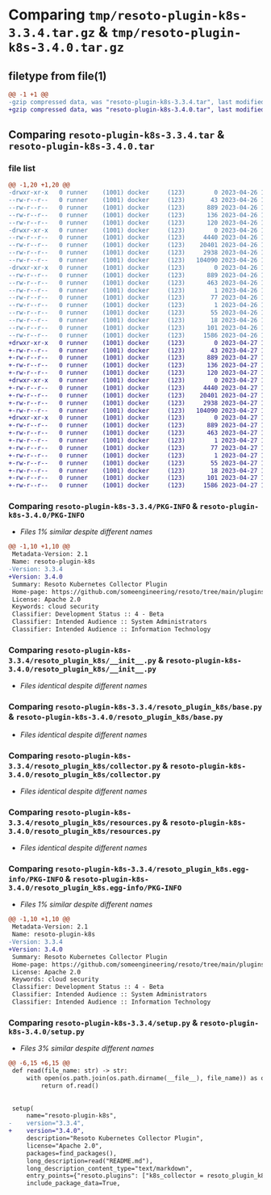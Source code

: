 # Comparing `tmp/resoto-plugin-k8s-3.3.4.tar.gz` & `tmp/resoto-plugin-k8s-3.4.0.tar.gz`

## filetype from file(1)

```diff
@@ -1 +1 @@
-gzip compressed data, was "resoto-plugin-k8s-3.3.4.tar", last modified: Wed Apr 26 16:52:07 2023, max compression
+gzip compressed data, was "resoto-plugin-k8s-3.4.0.tar", last modified: Thu Apr 27 11:22:39 2023, max compression
```

## Comparing `resoto-plugin-k8s-3.3.4.tar` & `resoto-plugin-k8s-3.4.0.tar`

### file list

```diff
@@ -1,20 +1,20 @@
-drwxr-xr-x   0 runner    (1001) docker     (123)        0 2023-04-26 16:52:07.054222 resoto-plugin-k8s-3.3.4/
--rw-r--r--   0 runner    (1001) docker     (123)       43 2023-04-26 16:49:28.000000 resoto-plugin-k8s-3.3.4/MANIFEST.in
--rw-r--r--   0 runner    (1001) docker     (123)      889 2023-04-26 16:52:07.054222 resoto-plugin-k8s-3.3.4/PKG-INFO
--rw-r--r--   0 runner    (1001) docker     (123)      136 2023-04-26 16:49:28.000000 resoto-plugin-k8s-3.3.4/README.md
--rw-r--r--   0 runner    (1001) docker     (123)      120 2023-04-26 16:49:28.000000 resoto-plugin-k8s-3.3.4/requirements.txt
-drwxr-xr-x   0 runner    (1001) docker     (123)        0 2023-04-26 16:52:07.050222 resoto-plugin-k8s-3.3.4/resoto_plugin_k8s/
--rw-r--r--   0 runner    (1001) docker     (123)     4440 2023-04-26 16:49:28.000000 resoto-plugin-k8s-3.3.4/resoto_plugin_k8s/__init__.py
--rw-r--r--   0 runner    (1001) docker     (123)    20401 2023-04-26 16:49:28.000000 resoto-plugin-k8s-3.3.4/resoto_plugin_k8s/base.py
--rw-r--r--   0 runner    (1001) docker     (123)     2938 2023-04-26 16:49:28.000000 resoto-plugin-k8s-3.3.4/resoto_plugin_k8s/collector.py
--rw-r--r--   0 runner    (1001) docker     (123)   104090 2023-04-26 16:49:28.000000 resoto-plugin-k8s-3.3.4/resoto_plugin_k8s/resources.py
-drwxr-xr-x   0 runner    (1001) docker     (123)        0 2023-04-26 16:52:07.054222 resoto-plugin-k8s-3.3.4/resoto_plugin_k8s.egg-info/
--rw-r--r--   0 runner    (1001) docker     (123)      889 2023-04-26 16:52:07.000000 resoto-plugin-k8s-3.3.4/resoto_plugin_k8s.egg-info/PKG-INFO
--rw-r--r--   0 runner    (1001) docker     (123)      463 2023-04-26 16:52:07.000000 resoto-plugin-k8s-3.3.4/resoto_plugin_k8s.egg-info/SOURCES.txt
--rw-r--r--   0 runner    (1001) docker     (123)        1 2023-04-26 16:52:07.000000 resoto-plugin-k8s-3.3.4/resoto_plugin_k8s.egg-info/dependency_links.txt
--rw-r--r--   0 runner    (1001) docker     (123)       77 2023-04-26 16:52:07.000000 resoto-plugin-k8s-3.3.4/resoto_plugin_k8s.egg-info/entry_points.txt
--rw-r--r--   0 runner    (1001) docker     (123)        1 2023-04-26 16:52:07.000000 resoto-plugin-k8s-3.3.4/resoto_plugin_k8s.egg-info/not-zip-safe
--rw-r--r--   0 runner    (1001) docker     (123)       55 2023-04-26 16:52:07.000000 resoto-plugin-k8s-3.3.4/resoto_plugin_k8s.egg-info/requires.txt
--rw-r--r--   0 runner    (1001) docker     (123)       18 2023-04-26 16:52:07.000000 resoto-plugin-k8s-3.3.4/resoto_plugin_k8s.egg-info/top_level.txt
--rw-r--r--   0 runner    (1001) docker     (123)      101 2023-04-26 16:52:07.054222 resoto-plugin-k8s-3.3.4/setup.cfg
--rw-r--r--   0 runner    (1001) docker     (123)     1586 2023-04-26 16:49:28.000000 resoto-plugin-k8s-3.3.4/setup.py
+drwxr-xr-x   0 runner    (1001) docker     (123)        0 2023-04-27 11:22:39.566432 resoto-plugin-k8s-3.4.0/
+-rw-r--r--   0 runner    (1001) docker     (123)       43 2023-04-27 11:20:00.000000 resoto-plugin-k8s-3.4.0/MANIFEST.in
+-rw-r--r--   0 runner    (1001) docker     (123)      889 2023-04-27 11:22:39.566432 resoto-plugin-k8s-3.4.0/PKG-INFO
+-rw-r--r--   0 runner    (1001) docker     (123)      136 2023-04-27 11:20:00.000000 resoto-plugin-k8s-3.4.0/README.md
+-rw-r--r--   0 runner    (1001) docker     (123)      120 2023-04-27 11:20:00.000000 resoto-plugin-k8s-3.4.0/requirements.txt
+drwxr-xr-x   0 runner    (1001) docker     (123)        0 2023-04-27 11:22:39.562432 resoto-plugin-k8s-3.4.0/resoto_plugin_k8s/
+-rw-r--r--   0 runner    (1001) docker     (123)     4440 2023-04-27 11:20:00.000000 resoto-plugin-k8s-3.4.0/resoto_plugin_k8s/__init__.py
+-rw-r--r--   0 runner    (1001) docker     (123)    20401 2023-04-27 11:20:00.000000 resoto-plugin-k8s-3.4.0/resoto_plugin_k8s/base.py
+-rw-r--r--   0 runner    (1001) docker     (123)     2938 2023-04-27 11:20:00.000000 resoto-plugin-k8s-3.4.0/resoto_plugin_k8s/collector.py
+-rw-r--r--   0 runner    (1001) docker     (123)   104090 2023-04-27 11:20:00.000000 resoto-plugin-k8s-3.4.0/resoto_plugin_k8s/resources.py
+drwxr-xr-x   0 runner    (1001) docker     (123)        0 2023-04-27 11:22:39.566432 resoto-plugin-k8s-3.4.0/resoto_plugin_k8s.egg-info/
+-rw-r--r--   0 runner    (1001) docker     (123)      889 2023-04-27 11:22:39.000000 resoto-plugin-k8s-3.4.0/resoto_plugin_k8s.egg-info/PKG-INFO
+-rw-r--r--   0 runner    (1001) docker     (123)      463 2023-04-27 11:22:39.000000 resoto-plugin-k8s-3.4.0/resoto_plugin_k8s.egg-info/SOURCES.txt
+-rw-r--r--   0 runner    (1001) docker     (123)        1 2023-04-27 11:22:39.000000 resoto-plugin-k8s-3.4.0/resoto_plugin_k8s.egg-info/dependency_links.txt
+-rw-r--r--   0 runner    (1001) docker     (123)       77 2023-04-27 11:22:39.000000 resoto-plugin-k8s-3.4.0/resoto_plugin_k8s.egg-info/entry_points.txt
+-rw-r--r--   0 runner    (1001) docker     (123)        1 2023-04-27 11:22:39.000000 resoto-plugin-k8s-3.4.0/resoto_plugin_k8s.egg-info/not-zip-safe
+-rw-r--r--   0 runner    (1001) docker     (123)       55 2023-04-27 11:22:39.000000 resoto-plugin-k8s-3.4.0/resoto_plugin_k8s.egg-info/requires.txt
+-rw-r--r--   0 runner    (1001) docker     (123)       18 2023-04-27 11:22:39.000000 resoto-plugin-k8s-3.4.0/resoto_plugin_k8s.egg-info/top_level.txt
+-rw-r--r--   0 runner    (1001) docker     (123)      101 2023-04-27 11:22:39.566432 resoto-plugin-k8s-3.4.0/setup.cfg
+-rw-r--r--   0 runner    (1001) docker     (123)     1586 2023-04-27 11:20:00.000000 resoto-plugin-k8s-3.4.0/setup.py
```

### Comparing `resoto-plugin-k8s-3.3.4/PKG-INFO` & `resoto-plugin-k8s-3.4.0/PKG-INFO`

 * *Files 1% similar despite different names*

```diff
@@ -1,10 +1,10 @@
 Metadata-Version: 2.1
 Name: resoto-plugin-k8s
-Version: 3.3.4
+Version: 3.4.0
 Summary: Resoto Kubernetes Collector Plugin
 Home-page: https://github.com/someengineering/resoto/tree/main/plugins/k8s
 License: Apache 2.0
 Keywords: cloud security
 Classifier: Development Status :: 4 - Beta
 Classifier: Intended Audience :: System Administrators
 Classifier: Intended Audience :: Information Technology
```

### Comparing `resoto-plugin-k8s-3.3.4/resoto_plugin_k8s/__init__.py` & `resoto-plugin-k8s-3.4.0/resoto_plugin_k8s/__init__.py`

 * *Files identical despite different names*

### Comparing `resoto-plugin-k8s-3.3.4/resoto_plugin_k8s/base.py` & `resoto-plugin-k8s-3.4.0/resoto_plugin_k8s/base.py`

 * *Files identical despite different names*

### Comparing `resoto-plugin-k8s-3.3.4/resoto_plugin_k8s/collector.py` & `resoto-plugin-k8s-3.4.0/resoto_plugin_k8s/collector.py`

 * *Files identical despite different names*

### Comparing `resoto-plugin-k8s-3.3.4/resoto_plugin_k8s/resources.py` & `resoto-plugin-k8s-3.4.0/resoto_plugin_k8s/resources.py`

 * *Files identical despite different names*

### Comparing `resoto-plugin-k8s-3.3.4/resoto_plugin_k8s.egg-info/PKG-INFO` & `resoto-plugin-k8s-3.4.0/resoto_plugin_k8s.egg-info/PKG-INFO`

 * *Files 1% similar despite different names*

```diff
@@ -1,10 +1,10 @@
 Metadata-Version: 2.1
 Name: resoto-plugin-k8s
-Version: 3.3.4
+Version: 3.4.0
 Summary: Resoto Kubernetes Collector Plugin
 Home-page: https://github.com/someengineering/resoto/tree/main/plugins/k8s
 License: Apache 2.0
 Keywords: cloud security
 Classifier: Development Status :: 4 - Beta
 Classifier: Intended Audience :: System Administrators
 Classifier: Intended Audience :: Information Technology
```

### Comparing `resoto-plugin-k8s-3.3.4/setup.py` & `resoto-plugin-k8s-3.4.0/setup.py`

 * *Files 3% similar despite different names*

```diff
@@ -6,15 +6,15 @@
 def read(file_name: str) -> str:
     with open(os.path.join(os.path.dirname(__file__), file_name)) as of:
         return of.read()
 
 
 setup(
     name="resoto-plugin-k8s",
-    version="3.3.4",
+    version="3.4.0",
     description="Resoto Kubernetes Collector Plugin",
     license="Apache 2.0",
     packages=find_packages(),
     long_description=read("README.md"),
     long_description_content_type="text/markdown",
     entry_points={"resoto.plugins": ["k8s_collector = resoto_plugin_k8s:KubernetesCollectorPlugin"]},
     include_package_data=True,
```

